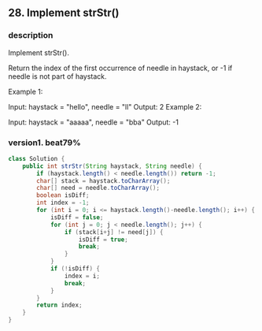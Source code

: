 ## 28. Implement strStr()

### description

Implement strStr().

Return the index of the first occurrence of needle in haystack, or -1 if needle is not part of haystack.

Example 1:

Input: haystack = "hello", needle = "ll"
Output: 2
Example 2:

Input: haystack = "aaaaa", needle = "bba"
Output: -1

### version1. beat79%

```java
class Solution {
    public int strStr(String haystack, String needle) {
        if (haystack.length() < needle.length()) return -1; 
        char[] stack = haystack.toCharArray();
        char[] need = needle.toCharArray();
        boolean isDiff;
        int index = -1;
        for (int i = 0; i <= haystack.length()-needle.length(); i++) {
            isDiff = false;
            for (int j = 0; j < needle.length(); j++) {
                if (stack[i+j] != need[j]) {
                    isDiff = true;
                    break;
                }
            }
            if (!isDiff) {
                index = i;
                break;
            } 
        }
        return index;
    }
}
```